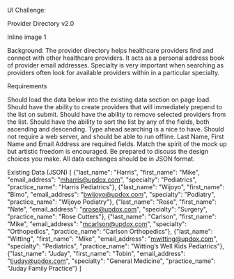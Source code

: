 UI Challenge:
 
Provider Directory v2.0
 
Inline image 1
 
Background:
The provider directory helps healthcare providers find and connect with other healthcare providers.  It acts as a personal address book of provider email addresses.  Specialty is very important when searching as providers often look for available providers within in a particular specialty.
 
 
Requirements

Should load the data below into the existing data section on page load.
Should have the ability to create providers that will immediately prepend to the list on submit.
Should have the ability to remove selected providers from the list.
Should have the ability to sort the list by any of the fields, both ascending and descending.
Type ahead searching is a nice to have.
Should not require a web server, and should be able to run offline.
Last Name, First Name and Email Address are required fields.
Match the spirit of the mock up but artistic freedom is encouraged.
Be prepared to discuss the design choices you make.
All data exchanges should be in JSON format.
    
Existing Data (JSON)
[
    {"last_name": "Harris", "first_name": "Mike", "email_address": "mharris@updox.com", "specialty": "Pediatrics", "practice_name": "Harris Pediatrics"},
    {"last_name": "Wijoyo", "first_name": "Bimo", "email_address": "bwijoyo@updox.com", "specialty": "Podiatry", "practice_name": "Wijoyo Podiatry"},
    {"last_name": "Rose", "first_name": "Nate", "email_address": "nrose@updox.com", "specialty": "Surgery", "practice_name": "Rose Cutters"},
    {"last_name": "Carlson", "first_name": "Mike", "email_address": "mcarlson@updox.com", "specialty": "Orthopedics", "practice_name": “Carlson Orthopedics”},
    {"last_name": "Witting", "first_name": "Mike", "email_address": "mwitting@updox.com", "specialty": "Pediatrics", "practice_name": "Witting’s Well Kids Pediatrics"},
    {"last_name": "Juday", "first_name": "Tobin", "email_address": "tjuday@updox.com", "specialty": "General Medicine", "practice_name": "Juday Family Practice”}
]